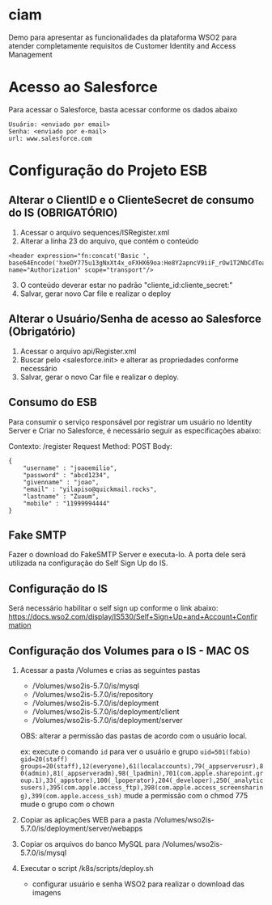 # ciam
Demo para apresentar as funcionalidades da plataforma WSO2 para atender completamente requisitos de Customer Identity and Access Management

# Acesso ao Salesforce

Para acessar o Salesforce, basta acessar conforme os dados abaixo

```
Usuário: <enviado por email>
Senha: <enviado por e-mail>
url: www.salesforce.com
```

# Configuração do Projeto ESB

## Alterar o ClientID e o ClienteSecret de consumo do IS (OBRIGATÓRIO)

1. Acessar o arquivo sequences/ISRegister.xml
2. Alterar a linha 23 do arquivo, que contém o conteúdo
```
<header expression="fn:concat('Basic ', base64Encode('hxeDY775u13gNxXt4x_oFXHX69oa:He8Y2apncV9iiF_rOw1T2NbCdToa'))" name="Authorization" scope="transport"/>
```
3. O conteúdo deverar estar no padrão "cliente_id:cliente_secret:"
4. Salvar, gerar novo Car file e realizar o deploy

## Alterar o Usuário/Senha de acesso ao Salesforce (Obrigatório)

1. Acessar o arquivo api/Register.xml
2. Buscar pelo <salesforce.init> e alterar as propriedades conforme necessário
3. Salvar, gerar o novo Car file e realizar o deploy.

## Consumo do ESB

Para consumir o serviço responsável por registrar um usuário no Identity Server e Criar no Salesforce, é necessário seguir as especificações abaixo:

Contexto: /register
Request Method: POST
Body: 
```
{
	"username" : "joaoemilio",		
	"password" : "abcd1234",
	"givenname" : "joao",
	"email" : "yilapiso@quickmail.rocks",
	"lastname" : "Zuaum",
	"mobile" : "11999994444"
}
```

## Fake SMTP

Fazer o download do FakeSMTP Server e executa-lo. A porta dele será utilizada na configuração do Self Sign Up do IS.

## Configuração do IS

Será necessário habilitar o self sign up conforme o link abaixo:
https://docs.wso2.com/display/IS530/Self+Sign+Up+and+Account+Confirmation

## Configuração dos Volumes para o IS - MAC OS

1. Acessar a pasta /Volumes e crias as seguintes pastas
	- /Volumes/wso2is-5.7.0/is/mysql
	- /Volumes/wso2is-5.7.0/is/repository
	- /Volumes/wso2is-5.7.0/is/deployment
	- /Volumes/wso2is-5.7.0/is/deployment/client
	- /Volumes/wso2is-5.7.0/is/deployment/server

	OBS: alterar a permissão das pastas de acordo com o usuário local.
	
	ex: execute o comando ```id``` para ver o usuário e grupo
	```uid=501(fabio) gid=20(staff) groups=20(staff),12(everyone),61(localaccounts),79(_appserverusr),80(admin),81(_appserveradm),98(_lpadmin),701(com.apple.sharepoint.group.1),33(_appstore),100(_lpoperator),204(_developer),250(_analyticsusers),395(com.apple.access_ftp),398(com.apple.access_screensharing),399(com.apple.access_ssh)```
	mude a permissão com o chmod 775
	mude o grupo com o chown

2. Copiar as aplicações WEB para a pasta /Volumes/wso2is-5.7.0/is/deployment/server/webapps	

3. Copiar os arquivos do banco MySQL para /Volumes/wso2is-5.7.0/is/mysql

4. Executar o script /k8s/scripts/deploy.sh
	- configurar usuário e senha WSO2 para realizar o download das imagens
 
